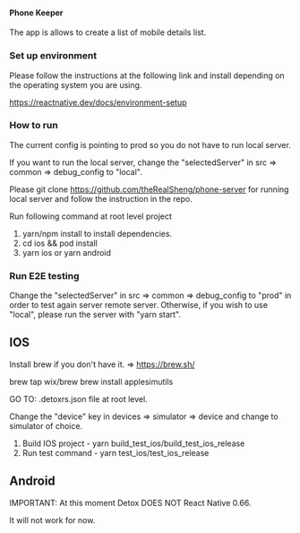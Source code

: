 #### Phone Keeper
The app is allows to create a list of mobile details list.

### Set up environment
Please follow the instructions at the following link and install depending on the operating system you are using.

https://reactnative.dev/docs/environment-setup

### How to run
The current config is pointing to prod so you do not have to run local server.

If you want to run the local server, change the "selectedServer" in src => common => debug_config to "local".

Please git clone https://github.com/theRealSheng/phone-server for running local server and follow the instruction in the repo.

Run following command at root level project
1. yarn/npm install to install dependencies. 
2. cd ios && pod install
3. yarn ios or yarn android


### Run E2E testing
Change the "selectedServer" in src => common => debug_config to "prod" in order to test again server remote server. Otherwise, if you wish to use "local", please run the server with "yarn start".

## IOS
Install brew if you don't have it. => https://brew.sh/

brew tap wix/brew
brew install applesimutils

GO TO: .detoxrs.json file at root level.

Change the "device" key in devices => simulator => device and change to simulator of choice.

1. Build IOS project - yarn build_test_ios/build_test_ios_release
2. Run test command - yarn test_ios/test_ios_release

## Android
IMPORTANT: At this moment Detox DOES NOT React Native 0.66.

It will not work for now.
